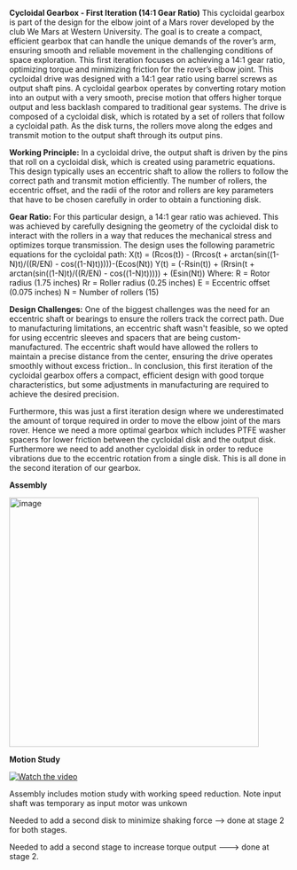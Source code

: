 **Cycloidal Gearbox - First Iteration (14:1 Gear Ratio)**
This cycloidal gearbox is part of the design for the elbow joint of a Mars rover developed by the club We Mars at Western University. The goal is to create a compact, efficient gearbox that can handle the unique demands of the rover’s arm, ensuring smooth and reliable movement in the challenging conditions of space exploration. This first iteration focuses on achieving a 14:1 gear ratio, optimizing torque and minimizing friction for the rover’s elbow joint.
This cycloidal drive was designed with a 14:1 gear ratio using barrel screws as output shaft pins. A cycloidal gearbox operates by converting rotary motion into an output with a very smooth, precise motion that offers higher torque output and less backlash compared to traditional gear systems. The drive is composed of a cycloidal disk, which is rotated by a set of rollers that follow a cycloidal path. As the disk turns, the rollers move along the edges and transmit motion to the output shaft through its output pins.

**Working Principle:**
In a cycloidal drive, the output shaft is driven by the pins that roll on a cycloidal disk, which is created using parametric equations. This design typically uses an eccentric shaft to allow the rollers to follow the correct path and transmit motion efficiently. The number of rollers, the eccentric offset, and the radii of the rotor and rollers are key parameters that have to be chosen carefully in order to obtain a functioning disk.

**Gear Ratio:**
For this particular design, a 14:1 gear ratio was achieved. This was achieved by carefully designing the geometry of the cycloidal disk to interact with the rollers in a way that reduces the mechanical stress and optimizes torque transmission.
The design uses the following parametric equations for the cycloidal path:
X(t) = (Rcos(t)) - (Rrcos(t + arctan(sin((1-N)t)/((R/EN) - cos((1-N)t)))))-(Ecos(Nt))
Y(t) = (-Rsin(t)) + (Rrsin(t + arctan(sin((1-N)t)/((R/EN) - cos((1-N)t))))) + (Esin(Nt))
Where:
R = Rotor radius (1.75 inches)
Rr = Roller radius (0.25 inches)
E = Eccentric offset (0.075 inches)
N = Number of rollers (15)

**Design Challenges:**
One of the biggest challenges was the need for an eccentric shaft or bearings to ensure the rollers track the correct path. Due to manufacturing limitations, an eccentric shaft wasn't feasible, so we opted for using eccentric sleeves and spacers that are being custom-manufactured. The eccentric shaft would have allowed the rollers to maintain a precise distance from the center, ensuring the drive operates smoothly without excess friction..
In conclusion, this first iteration of the cycloidal gearbox offers a compact, efficient design with good torque characteristics, but some adjustments in manufacturing are required to achieve the desired precision. 

Furthermore, this was just a first iteration design where we underestimated the amount of torque required in order to move the elbow joint of the mars rover. Hence we need a more optimal gearbox which includes PTFE washer spacers for lower friction between the cycloidal disk and the output disk. Furthermore we need to add another cycloidal disk in order to reduce vibrations due to the eccentric rotation from a single disk. This is all done in the second iteration of our gearbox.


**Assembly**

<img width="450" alt="image" src="https://github.com/user-attachments/assets/77cc066d-f979-4ece-90e6-ffee889bd460" />

**Motion Study**

[![Watch the video](https://img.youtube.com/vi/p2H8cW7Wuto/0.jpg)](https://youtu.be/p2H8cW7Wuto)

Assembly includes motion study with working speed reduction. Note input shaft was temporary as input motor was unkown

Needed to add a second disk to minimize shaking force --> done at stage 2 for both stages. 

Needed to add a second stage to increase torque output ---> done at stage 2.
